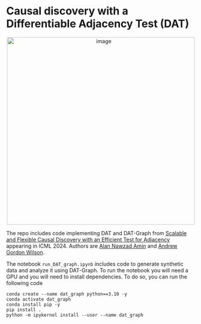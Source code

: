 # Causal discovery with a Differentiable Adjacency Test (DAT)

<p align="center">
<img width="500" alt="image" src="https://github.com/AlanNawzadAmin/DAT-graph/assets/70599003/eefaee93-4d36-47cd-ae49-245a70225083">
</p>

The repo includes code implementing DAT and DAT-Graph from [Scalable and Flexible Causal Discovery with an Efficient Test for Adjacency](https://arxiv.org/abs/2406.09177) appearing in ICML 2024.
Authors are [Alan Nawzad Amin](https://alannawzadamin.github.io/) and [Andrew Gordon Wilson](https://cims.nyu.edu/~andrewgw/).

The notebook `run_DAT_graph.ipynb` includes code to generate synthetic data and analyze it using DAT-Graph.
To run the notebook you will need a GPU and you will need to install dependencies.
To do so, you can run the following code
```
conda create --name dat_graph python==3.10 -y
conda activate dat_graph
conda install pip -y
pip install .
python -m ipykernel install --user --name dat_graph
```
